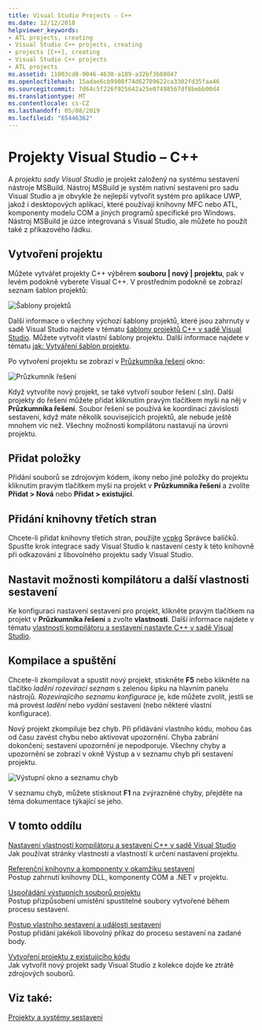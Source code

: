 ```yaml
---
title: Visual Studio Projects - C++
ms.date: 12/12/2018
helpviewer_keywords:
- ATL projects, creating
- Visual Studio C++ projects, creating
- projects [C++], creating
- Visual Studio C++ projects
- ATL projects
ms.assetid: 11003cd8-9046-4630-a189-a32bf3b88047
ms.openlocfilehash: 15adae6cb9908f74d62709622ca3302fd35faa46
ms.sourcegitcommit: 7d64c5f226f925642a25e07498567df8bebb00d4
ms.translationtype: MT
ms.contentlocale: cs-CZ
ms.lasthandoff: 05/08/2019
ms.locfileid: "65446362"
---
```

# <a name="visual-studio-projects---c"></a>Projekty Visual Studio – C++

A *projektu sady Visual Studio* je projekt založený na systému sestavení nástroje MSBuild. Nástroj MSBuild je systém nativní sestavení pro sadu Visual Studio a je obvykle že nejlepší vytvořit systém pro aplikace UWP, jakož i desktopových aplikací, které používají knihovny MFC nebo ATL, komponenty modelu COM a jiných programů specifické pro Windows. Nástroj MSBuild je úzce integrovaná s Visual Studio, ale můžete ho použít také z příkazového řádku. 

## <a name="create-a-project"></a>Vytvoření projektu

Můžete vytvářet projekty C++ výběrem **souboru &#124; nový &#124; projektu**, pak v levém podokně vyberete Visual C++. V prostředním podokně se zobrazí seznam šablon projektů: 

   ![Šablony projektů](../overview/media/vs2017-new-project.png "Visual Studio 2017 projektu nové dialogové okno")

Další informace o všechny výchozí šablony projektů, které jsou zahrnuty v sadě Visual Studio najdete v tématu [šablony projektů C++ v sadě Visual Studio](reference/visual-cpp-project-types.md). Můžete vytvořit vlastní šablony projektu. Další informace najdete v tématu [jak: Vytváření šablon projektu](/visualstudio/ide/how-to-create-project-templates).

Po vytvoření projektu se zobrazí v [Průzkumníka řešení](/visualstudio/ide/solutions-and-projects-in-visual-studio) okno:

   ![Průzkumník řešení](media/mathlibrary-solution-explorer-153.png)

Když vytvoříte nový projekt, se také vytvoří soubor řešení (.sln). Další projekty do řešení můžete přidat kliknutím pravým tlačítkem myši na něj v **Průzkumníka řešení**. Soubor řešení se používá ke koordinaci závislosti sestavení, když máte několik souvisejících projektů, ale nebude ještě mnohem víc než. Všechny možnosti kompilátoru nastavují na úrovni projektu.

## <a name="add-items"></a>Přidat položky

Přidání souborů se zdrojovým kódem, ikony nebo jiné položky do projektu kliknutím pravým tlačítkem myši na projekt v **Průzkumníka řešení** a zvolíte **Přidat > Nová** nebo **Přidat > existující**.

## <a name="add-third-party-libraries"></a>Přidání knihovny třetích stran

Chcete-li přidat knihovny třetích stran, použijte [vcpkg](vcpkg.md) Správce balíčků. Spusťte krok integrace sady Visual Studio k nastavení cesty k této knihovně při odkazování z libovolného projektu sady Visual Studio. 

## <a name="set-compiler-options-and-other-build-properties"></a>Nastavit možnosti kompilátoru a další vlastnosti sestavení

Ke konfiguraci nastavení sestavení pro projekt, klikněte pravým tlačítkem na projekt v **Průzkumníka řešení** a zvolte **vlastnosti**. Další informace najdete v tématu [vlastnosti kompilátoru a sestavení nastavte C++ v sadě Visual Studio](working-with-project-properties.md).

## <a name="compile-and-run"></a>Kompilace a spuštění

Chcete-li zkompilovat a spustit nový projekt, stiskněte **F5** nebo klikněte na tlačítko *ladění rozevírací seznam* s zelenou šipku na hlavním panelu nástrojů. *Rozevírajícího seznamu konfigurace* je, kde můžete zvolit, jestli se má provést *ladění* nebo *vydání* sestavení (nebo některé vlastní konfigurace).

Nový projekt zkompiluje bez chyb. Při přidávání vlastního kódu, mohou čas od času zavést chybu nebo aktivovat upozornění. Chyba zabrání dokončení; sestavení upozornění je nepodporuje. Všechny chyby a upozornění se zobrazí v okně Výstup a v seznamu chyb při sestavení projektu. 

   ![Výstupní okno a seznamu chyb](../overview/media/vs2017-output-error-list.png)

V seznamu chyb, můžete stisknout **F1** na zvýrazněné chyby, přejděte na téma dokumentace týkající se jeho.

## <a name="in-this-section"></a>V tomto oddílu

[Nastavení vlastností kompilátoru a sestavení C++ v sadě Visual Studio](working-with-project-properties.md)<br/>
Jak používat stránky vlastností a vlastností k určení nastavení projektu.

[Referenční knihovny a komponenty v okamžiku sestavení](adding-references-in-visual-cpp-projects.md)<br/>
Postup zahrnutí knihovny DLL, komponenty COM a .NET v projektu.
 
[Uspořádání výstupních souborů projektu](how-to-organize-project-output-files-for-builds.md)<br/>
Postup přizpůsobení umístění spustitelné soubory vytvořené během procesu sestavení.

[Postup vlastního sestavení a události sestavení](understanding-custom-build-steps-and-build-events.md)<br/>
Postup přidání jakékoli libovolný příkaz do procesu sestavení na zadané body.

[Vytvoření projektu z existujícího kódu](how-to-create-a-cpp-project-from-existing-code.md)<br/>
Jak vytvořit nový projekt sady Visual Studio z kolekce dojde ke ztrátě zdrojových souborů.

## <a name="see-also"></a>Viz také:

[Projekty a systémy sestavení](projects-and-build-systems-cpp.md)<br>
